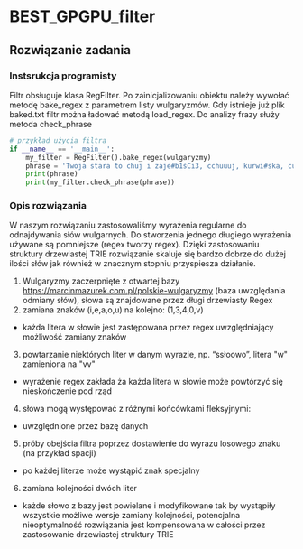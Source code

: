 # BEST_GPGPU_filter
## Rozwiązanie zadania

### Instsrukcja programisty
Filtr obsługuje klasa RegFilter. Po zainicjalizowaniu obiektu
należy wywołać metodę bake_regex z parametrem listy wulgaryzmów.
Gdy istnieje już plik baked.txt filtr można ładować metodą load_regex.
Do analizy frazy służy metoda check_phrase
```python
# przykład użycia filtra
if __name__ == '__main__':
    my_filter = RegFilter().bake_regex(wulgaryzmy)
    phrase = 'Twoja stara to chuj i zaje#b1śCi3, cchuuuj, kurwi#ska, cuhj, kurvviszonem, cip@, spierdaia, jebal'
    print(phrase)
    print(my_filter.check_phrase(phrase))
```

### Opis rozwiązania
W naszym rozwiązaniu zastosowaliśmy wyrażenia regularne 
do odnajdywania słów wulgarnych. Do stworzenia jednego długiego
wyrażenia używane są pomniejsze (regex tworzy regex). Dzięki zastosowaniu 
struktury drzewiastej TRIE rozwiązanie skaluje się bardzo dobrze do dużej
ilości słów jak również w znacznym stopniu przyspiesza działanie.

1. Wulgaryzmy zaczerpnięte z otwartej bazy https://marcinmazurek.com.pl/polskie-wulgaryzmy
   (baza uwzględania odmiany słów), słowa są znajdowane przez długi drzewiasty Regex
2. zamiana znaków (i,e,a,o,u) na kolejno: (1,3,4,0,v)
-  każda litera w słowie jest zastępowana przez regex uwzględniający możliwość zamiany znaków
3. powtarzanie niektórych liter w danym wyrazie, np. “ssłoowo”, litera "w" zamieniona na "vv"
-  wyrażenie regex zakłada ża każda litera w słowie może powtórzyć się nieskończenie pod rząd
4. słowa mogą występować z różnymi końcówkami fleksyjnymi:
- uwzględnione przez bazę danych
5. próby obejścia filtra poprzez dostawienie do wyrazu losowego znaku (na przykład spacji)
- po każdej literze może wystąpić znak specjalny
6.  zamiana kolejności dwóch liter
- każde słowo z bazy jest powielane i modyfikowane tak by wystąpiły wszystkie możliwe wersje
zamiany kolejności, potencjalna nieoptymalność rozwiązania jest kompensowana w całości przez zastosowanie drzewiastej struktury TRIE
